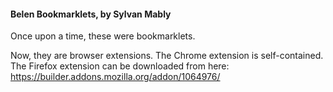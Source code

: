 #### Belen Bookmarklets, by Sylvan Mably
Once upon a time, these were bookmarklets.

Now, they are browser extensions. The Chrome extension is self-contained. The
Firefox extension can be downloaded from here:
	https://builder.addons.mozilla.org/addon/1064976/
